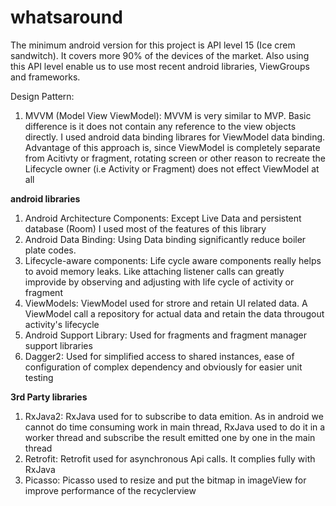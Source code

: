 # whatsaround
The minimum android version for this project is API level 15 (Ice crem sandwitch). It covers more 90% of the devices of the market. 
Also using this API level enable us to use most recent android libraries, ViewGroups and frameworks.

Design Pattern:
 <ol>
<li>MVVM (Model View ViewModel): MVVM is very similar to MVP. Basic difference is it does not contain any reference to the view objects directly. 
I used android data binding librares for ViewModel data binding. Advantage of this approach is, since ViewModel is completely separate from Acitivty or 
fragment, rotating screen or other reason to recreate the Lifecycle owner (i.e Activity or Fragment) does not effect ViewModel at all</li>
</ol>

<b>android libraries</b>
<ol>
<li>Android Architecture Components: Except Live Data and persistent database (Room) I used most of the features of this library</li> 
<li>Android Data Binding: Using Data binding significantly reduce boiler plate codes.</li>
<li> Lifecycle-aware components: Life cycle aware components really helps to avoid memory leaks. Like attaching listener calls can greatly improvide by 
observing and adjusting with life cycle of activity or fragment</li>
<li> ViewModels: ViewModel used for strore and retain UI related data. A ViewModel call a repository for actual data and retain the data througout 
activity's lifecycle</li>
<li>Android Support Library: Used for fragments and fragment manager support libraries</li> 
<li>Dagger2: Used for simplified access to shared instances, ease of configuration of complex dependency and obviously for easier unit testing</li>
</ol>

<b>3rd Party libraries</b>
  <ol>
  <li>RxJava2: RxJava used for to subscribe to data emition. As in android we cannot do time consuming work in main thread, RxJava used to do it in a worker
  thread and subscribe the result emitted one by one in the main thread</li>
<li>Retrofit: Retrofit used for asynchronous Api calls. It complies fully with RxJava</li>
<li>Picasso: Picasso used to resize and put the bitmap in imageView for improve performance of the recyclerview</li>
</ol>
  

